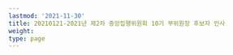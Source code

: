 ```yaml
---
lastmod: '2021-11-30'
title: 20210121-2021년 제2차 중앙집행위원회 10기 부위원장 후보자 인사
weight: 
type: page
---
```

